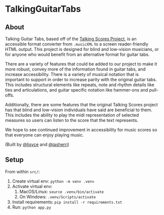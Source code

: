 # TalkingGuitarTabs

## About

Talking Guitar Tabs, based off of the [Talking Scores Project](https://www.marchantpeter.co.uk/talking-sheet-music.php), is an accessible format converter from `.musicXML` to a screen reader-friendly HTML output. This project is designed for blind and low-vision musicians, or for anyone who would benefit from an alternative format for guitar tabs.

There are a variety of features that could be added to our project to make it more robust, convey more of the information found in guitar tabs, and increase accessibility. There is a variety of musical notation that is important to support in order to increase parity with the original guitar tabs. This includes structural elements like repeats, note and rhythm details like ties and articulations, and guitar specific notation like hammer-ons and pull-offs.

Additionally, there are some features that the original Talking Scores project has that blind and low-vision individuals have said are beneficial to them. This includes the ability to play the midi representation of selected measures so users can listen to the score that the text represents.

We hope to see continued improvement in accessibility for music scores so that everyone can enjoy playing music.

(Built by [@lisyce](https://github.com/lisyce) and [@jasherri](https://github.com/JasmineHerri))

## Setup

From within `src/`:

1. Create virtual env: `python -m venv .venv`
1. Activate virtual env:
    1. MacOS/Linux: `source .venv/bin/activate`
    1. On Windows: `.venv/Scripts/activate`
1. Install requirements: `pip install -r requirements.txt`
1. Run: `python app.py`